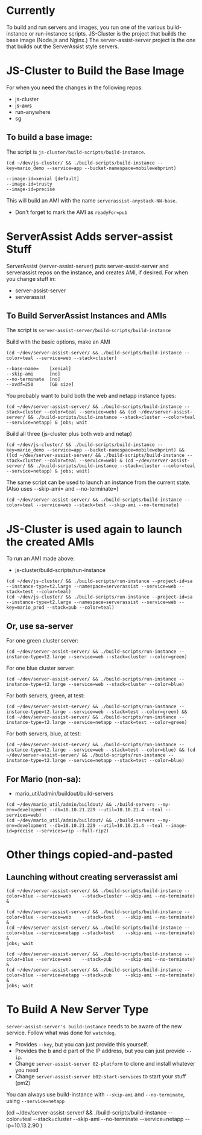 
# Currently

To build and run servers and images, you run one of the various build-instance or
run-instance scripts. JS-Cluster is the project that builds the base image (Node.js
and Nginx.) The server-assist-server project is the one that builds out the ServerAssist
style servers.

# JS-Cluster to Build the Base Image

For when you need the changes in the following repos:

* js-cluster
* js-aws
* run-anywhere
* sg

## To build a base image:

The script is `js-cluster/build-scripts/build-instance`.


```
(cd ~/dev/js-cluster/ && ./build-scripts/build-instance --key=mario_demo --service=app --bucket-namespace=mobilewebprint)

--image-id=xenial [default]
--image-id=trusty
--image-id=precise
```

This will build an AMI with the name `serverassist-anystack-NN-base`.

* Don't forget to mark the AMI as `readyFor=pub`

# ServerAssist Adds server-assist Stuff

ServerAssist (server-assist-server) puts server-assist-server and serverassist repos
on the instance, and creates AMI, if desired. For when you change stuff in:

* server-assist-server
* serverassist

## To Build ServerAssist Instances and AMIs

The script is `server-assist-server/build-scripts/build-instance`



Build with the basic options, make an AMI

```
(cd ~/dev/server-assist-server/ && ./build-scripts/build-instance --color=teal --service=web --stack=cluster)

--base-name=    [xenial]
--skip-ami      [no]
--no-terminate  [no]
--xvdf=250      [GB size]
```

You probably want to build both the web and netapp instance types:

```
(cd ~/dev/server-assist-server/ && ./build-scripts/build-instance --stack=cluster --color=teal --service=web) && (cd ~/dev/server-assist-server/ && ./build-scripts/build-instance --stack=cluster --color=teal --service=netapp) & jobs; wait
```

Build all three (js-cluster plus both web and netap)

```
(cd ~/dev/js-cluster/ && ./build-scripts/build-instance --key=mario_demo --service=app --bucket-namespace=mobilewebprint) && ((cd ~/dev/server-assist-server/ && ./build-scripts/build-instance --stack=cluster --color=teal --service=web) & (cd ~/dev/server-assist-server/ && ./build-scripts/build-instance --stack=cluster --color=teal --service=netapp) & jobs; wait)
```


The same script can be used to launch an instance from the current state. (Also uses --skip-ami= and --no-terminate=)

```
(cd ~/dev/server-assist-server/ && ./build-scripts/build-instance --color=teal --service=web --stack=test --skip-ami --no-terminate)
```

# JS-Cluster is used again to launch the created AMIs

To run an AMI made above:

* js-cluster/build-scripts/run-instance

```
(cd ~/dev/js-cluster/ && ./build-scripts/run-instance --project-id=sa --instance-type=t2.large --namespace=serverassist --service=web --stack=test --color=teal)
(cd ~/dev/js-cluster/ && ./build-scripts/run-instance --project-id=sa --instance-type=t2.large --namespace=serverassist --service=web --key=mario_prod --stack=pub --color=teal)
```

## Or, use sa-server

For one green cluster server:
```
(cd ~/dev/server-assist-server/ && ./build-scripts/run-instance --instance-type=t2.large --service=web --stack=cluster --color=green)
```

For one blue cluster server:
```
(cd ~/dev/server-assist-server/ && ./build-scripts/run-instance --instance-type=t2.large --service=web --stack=cluster --color=blue)
```

For both servers, green, at test:
```
(cd ~/dev/server-assist-server/ && ./build-scripts/run-instance --instance-type=t2.large --service=web --stack=test --color=green) && (cd ~/dev/server-assist-server/ && ./build-scripts/run-instance --instance-type=t2.large --service=netapp --stack=test --color=green)
```

For both servers, blue, at test:
```
(cd ~/dev/server-assist-server/ && ./build-scripts/run-instance --instance-type=t2.large --service=web --stack=test --color=blue) && (cd ~/dev/server-assist-server/ && ./build-scripts/run-instance --instance-type=t2.large --service=netapp --stack=test --color=blue)
```

## For Mario (non-sa):

* mario_util/admin/buildout/build-servers

```
(cd ~/dev/mario_util/admin/buildout/ && ./build-servers --my-env=development --db=10.10.21.229 --util=10.10.21.4 --teal --services=web)
(cd ~/dev/mario_util/admin/buildout/ && ./build-servers --my-env=development --db=10.10.21.229 --util=10.10.21.4 --teal --image-id=precise --services=rip --full-rip2)
```


# Other things copied-and-pasted

## Launching without creating serverassist ami

```
(cd ~/dev/server-assist-server/ && ./build-scripts/build-instance --color=blue --service=web    --stack=cluster --skip-ami --no-terminate) &

(cd ~/dev/server-assist-server/ && ./build-scripts/build-instance --color=blue --service=web    --stack=test    --skip-ami --no-terminate) &
(cd ~/dev/server-assist-server/ && ./build-scripts/build-instance --color=blue --service=netapp --stack=test    --skip-ami --no-terminate) &
jobs; wait

(cd ~/dev/server-assist-server/ && ./build-scripts/build-instance --color=blue --service=web    --stack=pub     --skip-ami --no-terminate) &
(cd ~/dev/server-assist-server/ && ./build-scripts/build-instance --color=blue --service=netapp --stack=pub     --skip-ami --no-terminate) &
jobs; wait

```

# To Build A New Server Type

`server-assist-server's build-instance` needs to be aware of the new service. Follow what was done for `watchdog`.

* Provides `--key`, but you can just provide this yourself.
* Provides the b and d part of the IP address, but you can just provide `--ip`.
* Change `server-assist-server 02-platform` to clone and install whatever you need
* Change `server-assist-server b02-start-services` to start your stuff (pm2)

You can always use build-instance with `--skip-ami` and `--no-terminate`, using `--service=netapp`

(cd ~/dev/server-assist-server/ && ./build-scripts/build-instance --color=teal --stack=cluster --skip-ami --no-terminate --service=netapp --ip=10.13.2.90 )



